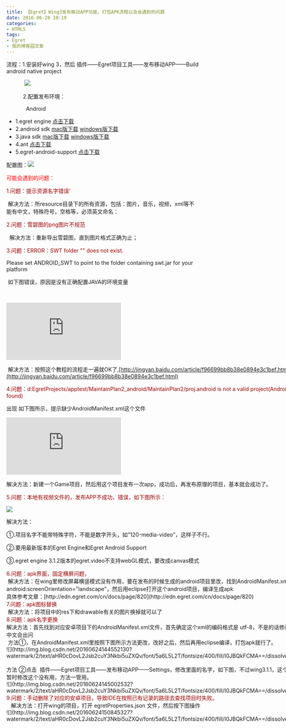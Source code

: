 ```yaml
---
title: 【Egret】Wing3发布移动APP功能，打包APK流程以及会遇到的问题
date: 2016-06-20 10:19
categories:
- HTML5
tags:
- Egret
- 我的博客园文章
---
```


流程：1.安装好wing 3，然后 插件——Egret项目工具——发布移动APP——Build android native project

            ![](http://img.blog.csdn.net/20160620103736595?watermark/2/text/aHR0cDovL2Jsb2cuY3Nkbi5uZXQv/font/5a6L5L2T/fontsize/400/fill/I0JBQkFCMA==/dissolve/70/gravity/Center)

           2.配置发布环境：           

             Android

*   1.egret engine [ 点击下载](http://www.egret.com/products/engine.html)
*   2.android sdk [ mac版下载](http://pan.baidu.com/s/1dD8WUL7) [ windows版下载](http://pan.baidu.com/s/1gdsDRn9)
*   3.java sdk [ mac版下载](http://www.oracle.com/technetwork/java/javase/downloads/jdk8-downloads-2133151.html) [ windows版下载](http://www.oracle.com/technetwork/java/javase/downloads/jdk8-downloads-2133151.html)
*   4.ant [ 点击下载](http://ant.apache.org/bindownload.cgi)
*   5.egret-android-support [ 点击下载](http://www.egret.com/products/products-others.html#egret-support)


配置图：![](http://img.blog.csdn.net/20160630114235440?watermark/2/text/aHR0cDovL2Jsb2cuY3Nkbi5uZXQv/font/5a6L5L2T/fontsize/400/fill/I0JBQkFCMA==/dissolve/70/gravity/Center)

<span style="color: #ff0000">可能会遇到的问题：</span>

<span style="color: #990000">1.问题：提示资源名字错误‘</span>

 解决方法：所resource目录下的所有资源，包括：图片，音乐，视频，xml等不能有中文，特殊符号，空格等，必须英文命名：

<span style="color: #990000">2.问题：雪碧图的png图片不规范</span>

  解决方法：重新导出雪碧图，直到图片格式正确为止；

<span style="color: #990000">  

</span>

<span style="color: #990000">3.问题：ERROR：SWT folder "" does not exist.</span>

Please set ANDROID_SWT to point to the folder containing swt.jar for your platform

 如下图错误，原因是没有正确配置JAVA的环境变量

<div class="audio-wp audio-wp-1" style="display: inline-block"> 


![](http://bbs.egret.com/forum.php?mod=image&aid=11746&size=300x300&key=c7ccd989ef5273f2&nocache=yes&type=fixnone&ramdom=rN1Gm)

 解决方法：按照这个教程的流程走一遍就OK了,[http://jingyan.baidu.com/article/f96699bb8b38e0894e3c1bef.html](http://jingyan.baidu.com/article/f96699bb8b38e0894e3c1bef.html)

<span style="color: #990000">4.问题：d:EgretProjects/apptest/MaintainPlan2_android/MaintainPlan2/proj.android is not a valid project(AndroidManifest.xml not found)</span>

出现 如下图所示，提示缺少AndroidManifest.xml这个文件

![](http://bbs.egret.com/forum.php?mod=image&aid=11748&size=300x300&key=0295ae3346f6f17b&nocache=yes&type=fixnone&ramdom=YJ1GI)

解决方法：新建一个Game项目，然后用这个项目发布一次app，成功后，再发布原理的项目，基本就会成功了。

<span style="color: #990000">5.问题：本地有视频文件的，发布APP不成功，错误，如下图所示：</span>

![](http://img.blog.csdn.net/20160620101852572?watermark/2/text/aHR0cDovL2Jsb2cuY3Nkbi5uZXQv/font/5a6L5L2T/fontsize/400/fill/I0JBQkFCMA==/dissolve/70/gravity/Center)

解决方法：

①.项目名字不能带特殊字符，不能是数字开头，如“120-media-video”，这样子不行。

②.要用最新版本的Egret Engine和Egret Android Support

③.egret engine 3.1.2版本的egret.video不支持webGL模式，要改成canvas模式


<div style="top: 0px"><span style="color: #990000">6.问题：apk界面，固定横屏问题，</span>
<div style="top: 0px"> 解决方法：在wing里修改屏幕横竖模式没有作用，要在发布的时候生成的android项目里改，找到AndroidManifest.xml文件，打开，修改  


<div style="top: 0px"><span class="pln">android</span><span class="pun">:</span><span class="pln">screenOrientation</span><span class="pun">=</span><span class="str">"landscape"，然后用eclipse打开这个<span class="pln">android项目，编译生成apk</span></span>  


<div style="top: 259px">具体参考文章：[http://edn.egret.com/cn/docs/page/820](http://edn.egret.com/cn/docs/page/820)
<div style="top: 259px">  


<div style="top: 259px"><span style="color: #990000">7.问题：apk图标替换</span>
<div style="top: 259px"> 解决方法：将项目中的res下和drawable有关的图片换掉就可以了
<div style="top: 259px">  


<div style="top: 259px"><span style="color: #990000">8.问题：apk名字更换</span>
<div style="top: 259px">解决方法：首先找到对应安卓项目下的AndroidManifest.xml文件，首先确定这个xml的编码格式是 utf-8，不是的话修改成 <?xml version="1.0" encoding="utf-8"?>，不然app命名中文会出问
<div style="top: 259px"> 方法①，在AndroidManifest.xml里按照下图所示方法更改，改好之后，然后再用eclipse编译，打包apk就行了。
<div style="top: 0px">![](http://img.blog.csdn.net/20160624144552130?watermark/2/text/aHR0cDovL2Jsb2cuY3Nkbi5uZXQv/font/5a6L5L2T/fontsize/400/fill/I0JBQkFCMA==/dissolve/70/gravity/Center)
<div style="top: 0px">           
<div style="top: 0px">方法 ②点击  插件——Egret项目工具——发布移动APP——Settings，修改里面的名字，如下图，不过wing3.1.1，这个功能好像有BUG，暂时修改这个没有用，方法一管用。
<div style="top: 0px">
<div style="top: 880px">![](http://img.blog.csdn.net/20160624145002532?watermark/2/text/aHR0cDovL2Jsb2cuY3Nkbi5uZXQv/font/5a6L5L2T/fontsize/400/fill/I0JBQkFCMA==/dissolve/70/gravity/Center)
<div style="top: 880px">  


<div style="top: 880px"><span style="color: #990000">9.问题：手动删除了对应的安卓项目，导致IDE在按照已有记录的路径去查找项目时失败。</span>
<div style="top: 880px">   解决方法：打开wing的项目，打开 egretProperties.json 文件，然后按下图操作
<div style="top: 880px">![](http://img.blog.csdn.net/20160624150845327?watermark/2/text/aHR0cDovL2Jsb2cuY3Nkbi5uZXQv/font/5a6L5L2T/fontsize/400/fill/I0JBQkFCMA==/dissolve/70/gravity/Center)



<div style="top: 880px">
<div style="top: 930px">
<div style="top: 985px">
<div style="top: 1064px">
<div style="top: 1139px">
<div style="top: 2184px">


</div></div></div></div></div></div></div></div></div></div></div></div></div></div></div></div></div></div></div></div></div></div></div></div></div></div></div>